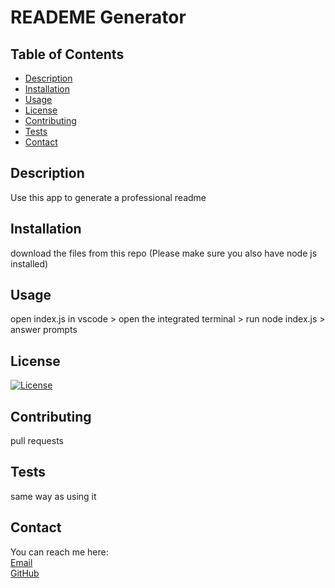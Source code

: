 # READEME Generator

  ## Table of Contents
  
  - [Description](#description)
  - [Installation](#installation)
  - [Usage](#usage)
  - [License](#license)
  - [Contributing](#contributing)
  - [Tests](#tests)
  - [Contact](#contact)

  ## Description
  
  Use this app to generate a professional readme
  
  ## Installation
  
  download the files from this repo (Please make sure you also have node js installed)
  
  ## Usage
  
  open index.js in vscode > open the integrated terminal > run node index.js > answer prompts

  ## License
  
  [![License](https://img.shields.io/badge/License-MIT-blue.svg)](https://opensource.org/licenses/MIT)
  
  ## Contributing
  
  pull requests
  
  ## Tests

  same way as using it

  ## Contact
  
  You can reach me here:
  <br> 
  [Email](mailto:joshualemmond@gmail.com) 
  <br>
  [GitHub](https://github.com/joshvuh)
